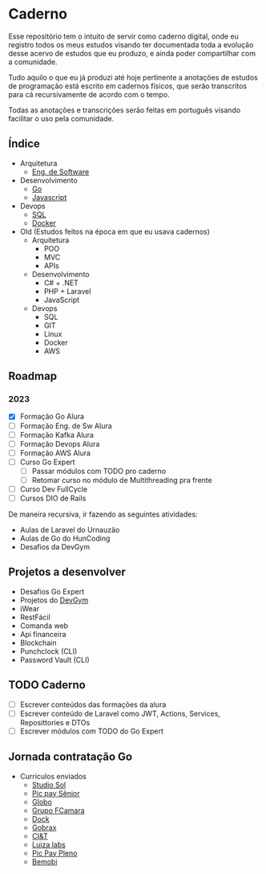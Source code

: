 # **Caderno**
Esse repositório tem o intuito de servir como caderno digital, onde eu registro todos os meus estudos visando ter documentada toda a evolução desse acervo de estudos que eu produzo, e ainda poder compartilhar com a comunidade.

Tudo aquilo o que eu já produzi até hoje pertinente a anotações de estudos de programação está escrito em cadernos físicos, que serão transcritos para cá recursivamente de acordo com o tempo.

Todas as anotações e transcrições serão feitas em português visando facilitar o uso pela comunidade.

## **Índice**
- Arquitetura
    - [Eng. de Software](https://github.com/ropehapi/caderno/tree/main/Arquitetura/Eng.%20de%20Software)
- Desenvolvimento
    - [Go](https://github.com/ropehapi/caderno/tree/main/Linguagens/Go)
    - [Javascript](https://github.com/ropehapi/caderno/tree/main/Linguagens/Javascript)
- Devops
    - [SQL](https://github.com/ropehapi/caderno/tree/main/Ferramentas/Database/SQL/)
    - [Docker](https://github.com/ropehapi/caderno/tree/main/Ferramentas/Docker)
- Old (Estudos feitos na época em que eu usava cadernos)
    - Arquitetura
        - POO
        - MVC
        - APIs
    - Desenvolvimento
        - C# + .NET
        - PHP + Laravel
        - JavaScript
    - Devops
        - SQL
        - GIT
        - Linux
        - Docker
        - AWS

## **Roadmap**
### **2023**
- [x] Formação Go Alura
- [ ] Formação Eng. de Sw Alura 
- [ ] Formação Kafka Alura
- [ ] Formação Devops Alura
- [ ] Formação AWS Alura
- [ ] Curso Go Expert
    - [ ] Passar módulos com TODO pro caderno
    - [ ] Retomar curso no módulo de Multithreading pra frente
- [ ] Curso Dev FullCycle
- [ ] Cursos DIO de Rails

De maneira recursiva, ir fazendo as seguintes atividades:
- Aulas de Laravel do Urnauzão
- Aulas de Go do HunCoding
- Desafios da DevGym

## **Projetos a desenvolver**
- Desafios Go Expert
- Projetos do [DevGym](https://app.devgym.com.br/challenges)
- iWear
- RestFácil
- Comanda web
- Api financeira
- Blockchain
- Punchclock (CLI)
- Password Vault (CLI)

## **TODO Caderno**
- [ ] Escrever conteúdos das formações da alura
- [ ] Escrever conteúdo de Laravel como JWT, Actions, Services, Reposittories e DTOs
- [ ] Escrever módulos com TODO do Go Expert

## **Jornada contratação Go**
- Curriculos enviados
    - [Studio Sol](https://www.linkedin.com/jobs/view/3636382087/)
    - [Pic pay Sênior](https://www.linkedin.com/jobs/view/3669220450/)
    - [Globo](https://www.linkedin.com/jobs/view/3321432738/)
    - [Grupo FCamara](https://www.linkedin.com/jobs/view/3689161767/)
    - [Dock](https://www.linkedin.com/jobs/view/3684702841/)
    - [Gobrax](https://www.linkedin.com/jobs/view/3678512029/)
    - [CI&T](https://www.linkedin.com/jobs/view/3689931751/)
    - [Luiza labs](https://www.linkedin.com/jobs/view/3698326787/)
    - [Pic Pay Pleno](https://www.linkedin.com/jobs/view/3704341215/)
    - [Bemobi](https://www.linkedin.com/jobs/view/3711875924/)
